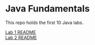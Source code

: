 # Java Fundamentals

This repo holds the first 10 Java labs.

[Lab 1 README](./basics/README.md)  
[Lab 2 README](./basiclibrary/README.md)

